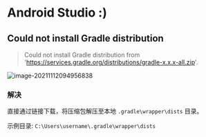 # Android Studio :)

## Could not install Gradle distribution

> Could not install Gradle distribution from 'https://services.gradle.org/distributions/gradle-x.x.x-all.zip'.

![image-20211112094956838](https://gitee.com/yzketx/image-markdown/raw/master/img/202111121001862.png)

### 解决

直接通过链接下载，将压缩包解压至本地 `.gradle\wrapper\dists` 目录。

示例目录: `C:\Users\username\.gradle\wrapper\dists`

